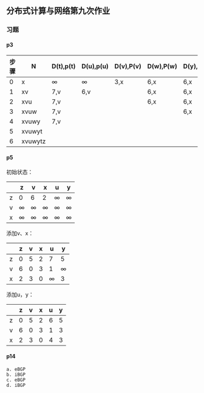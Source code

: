 ## 分布式计算与网络第九次作业


### 习题

#### p3
| 步骤 | N     | D(t),p(t) | D(u),p(u) | D(v),P(v) | D(w),P(w) | D(y),p(y) | D(z),p(z) |
| ---- | ------- | --------- | --------- | --------- | --------- | --------- | --------- |
| 0    | x       | ∞         | ∞         | 3,x       | 6,x       | 6,x       | 8,x       |
| 1    | xv      | 7,v       | 6,v       |           | 6,x       | 6,x       | 8,x       |
| 2    | xvu     | 7,v       |           |           | 6,x       | 6,x       | 8,x       |
| 3    | xvuw    | 7,v       |           |           |           | 6,x       | 8,x       |
| 4    | xvuwy   | 7,v       |           |           |           |           | 8,x       |
| 5    | xvuwyt  |           |           |           |           |           | 8,x       |
| 6    | xvuwytz |           |           |           |           |           |           |


#### p5
初始状态：

|      | z    | v    | x    | u    | y    |
| ---- | ---- | ---- | ---- | ---- | ---- |
| z    | 0    | 6    | 2    | ∞    | ∞    |
| v    | ∞    | ∞    | ∞    | ∞    | ∞    |
| x    | ∞    | ∞    | ∞    | ∞    | ∞    |

添加v、x：

|      | z    | v    | x    | u    | y    |
| ---- | ---- | ---- | ---- | ---- | ---- |
| z    | 0    | 5    | 2    | 7    | 5    |
| v    | 6    | 0    | 3    | 1    | ∞    |
| x    | 2    | 3    | 0    | ∞    | 3    |

添加u，y：

|      | z    | v    | x    | u    | y    |
| ---- | ---- | ---- | ---- | ---- | ---- |
| z    | 0    | 5    | 2    | 6    | 5    |
| v    | 6    | 0    | 3    | 1    | 3    |
| x    | 2    | 3    | 0    | 4    | 3    |

#### p14
```
a. eBGP
b. iBGP
c. eBGP
d. iBGP
```
